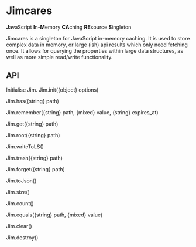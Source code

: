 # Jimcares
**J**avaScript **I**n-**M**emory **CA**ching **RE**source **S**ingleton

Jimcares is a singleton for JavaScript in-memory caching. It is used to store complex data in memory, or large (ish) api results which only need fetching once. It allows for querying the properties within large data structures, as well as more simple read/write functionality.


## API

Initialise Jim.
Jim.init({object} options)

Jim.has({string} path)

Jim.remember({string} path, {mixed} value, {string} expires_at)

Jim.get({string} path)

Jim.root({string} path)

Jim.writeToLS()

Jim.trash({string} path)

Jim.forget({string} path)

Jim.toJson()

Jim.size()

Jim.count()

Jim.equals({string} path, {mixed} value)

Jim.clear()

Jim.destroy()

